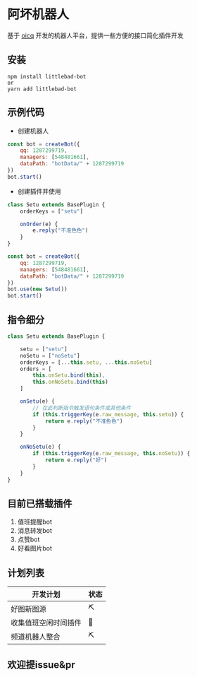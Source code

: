 # 阿坏机器人

基于 [oicq](https://github.com/takayama-lily/oicq) 开发的机器人平台，提供一些方便的接口简化插件开发

## 安装

```
npm install littlebad-bot
or
yarn add littlebad-bot
```

## 示例代码

- 创建机器人

```javascript
const bot = createBot({
    qq: 1287299719,
    managers: [548481661],
    dataPath: "botData/" + 1287299719
})
bot.start()
```

- 创建插件并使用

```javascript
class Setu extends BasePlugin {
    orderKeys = ["setu"]

    onOrder(e) {
        e.reply("不准色色")
    }
}

const bot = createBot({
    qq: 1287299719,
    managers: [548481661],
    dataPath: "botData/" + 1287299719
})
bot.use(new Setu())
bot.start()
```

## 指令细分

```javascript
class Setu extends BasePlugin {

    setu = ["setu"]
    noSetu = ["noSetu"]
    orderKeys = [...this.setu, ...this.noSetu]
    orders = [
        this.onSetu.bind(this),
        this.onNoSetu.bind(this)
    ]

    onSetu(e) {
        // 在此判断指令触发语句条件或其他条件
        if (this.triggerKey(e.raw_message, this.setu)) {
            return e.reply("不准色色")
        }
    }

    onNoSetu(e) {
        if (this.triggerKey(e.raw_message, this.noSetu)) {
            return e.reply("好")
        }
    }
}
```

## 目前已搭载插件

1. 值班提醒bot
2. 消息转发bot
3. 点赞bot
4. 好看图片bot

## 计划列表

|开发计划|状态|
| ---- | ---- |
|好图新图源|⛏|
|收集值班空闲时间插件|📅|
|频道机器人整合|⛏|

## 欢迎提issue&pr

